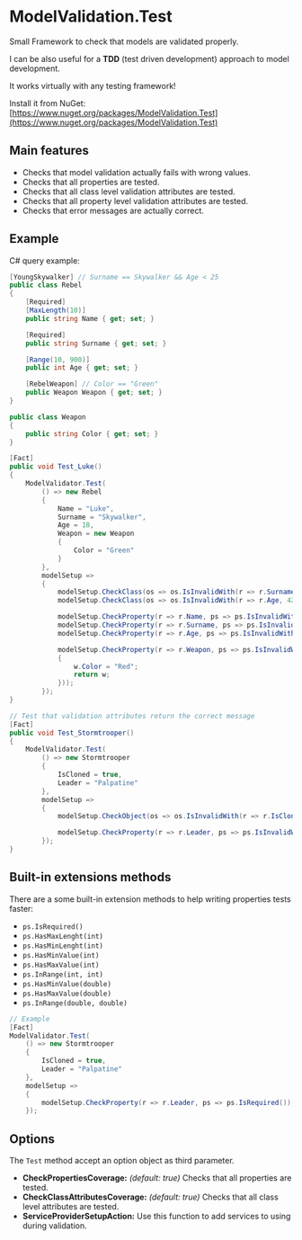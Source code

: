 # ModelValidation.Test

Small Framework to check that models are validated properly.

I can be also useful for a **TDD** (test driven development) approach to model development.

It works virtually with any testing framework!

Install it from NuGet: [https://www.nuget.org/packages/ModelValidation.Test](https://www.nuget.org/packages/ModelValidation.Test)

## Main features
* Checks that model validation actually fails with wrong values.
* Checks that all properties are tested.
* Checks that all class level validation attributes are tested.
* Checks that all property level validation attributes are tested.
* Checks that error messages are actually correct.

## Example

C# query example:

```csharp
[YoungSkywalker] // Surname == Skywalker && Age < 25
public class Rebel
{
    [Required]
    [MaxLength(10)]
    public string Name { get; set; }

    [Required]
    public string Surname { get; set; }

    [Range(10, 900)]
    public int Age { get; set; }

    [RebelWeapon] // Color == "Green"
    public Weapon Weapon { get; set; }
}

public class Weapon
{
    public string Color { get; set; }
}

[Fact]
public void Test_Luke()
{
    ModelValidator.Test(
        () => new Rebel
        {
            Name = "Luke",
            Surname = "Skywalker",
            Age = 18,
            Weapon = new Weapon
            {
                Color = "Green"
            }
        },
        modelSetup => 
        {
            modelSetup.CheckClass(os => os.IsInvalidWith(r => r.Surname, "Organa"));
            modelSetup.CheckClass(os => os.IsInvalidWith(r => r.Age, 42));

            modelSetup.CheckProperty(r => r.Name, ps => ps.IsInvalidWith(null).IsInvalidWith("Lukelongname"));
            modelSetup.CheckProperty(r => r.Surname, ps => ps.IsInvalidWith(null));
            modelSetup.CheckProperty(r => r.Age, ps => ps.IsInvalidWith(901).IsInvalidWith(9));

            modelSetup.CheckProperty(r => r.Weapon, ps => ps.IsInvalidWithTransform(w =>
            {
                w.Color = "Red";
                return w;
            }));
        });
}

// Test that validation attributes return the correct message
[Fact]
public void Test_Stormtrooper()
{
    ModelValidator.Test(
        () => new Stormtrooper
        {
            IsCloned = true,
            Leader = "Palpatine"
        },
        modelSetup =>
        {
            modelSetup.CheckObject(os => os.IsInvalidWith(r => r.IsCloned, false), "Trooper must be a clone.");

            modelSetup.CheckProperty(r => r.Leader, ps => ps.IsInvalidWith(null, "Sith leader is required."));
        });
}
```

## Built-in extensions methods

There are a some built-in extension methods to help writing properties tests faster:

* `ps.IsRequired()`
* `ps.HasMaxLenght(int)`
* `ps.HasMinLenght(int)`
* `ps.HasMinValue(int)`
* `ps.HasMaxValue(int)`
* `ps.InRange(int, int)`
* `ps.HasMinValue(double)`
* `ps.HasMaxValue(double)`
* `ps.InRange(double, double)`

```csharp
// Example
[Fact]
ModelValidator.Test(
    () => new Stormtrooper
    {
        IsCloned = true,
        Leader = "Palpatine"
    },
    modelSetup =>
    {
        modelSetup.CheckProperty(r => r.Leader, ps => ps.IsRequired());
    });
```

## Options

The `Test` method accept an option object as third parameter.

* **CheckPropertiesCoverage:** *(default: true)* Checks that all properties are tested.
* **CheckClassAttributesCoverage:** *(default: true)* Checks that all class level attributes are tested.
* **ServiceProviderSetupAction:** Use this function to add services to using during validation. 